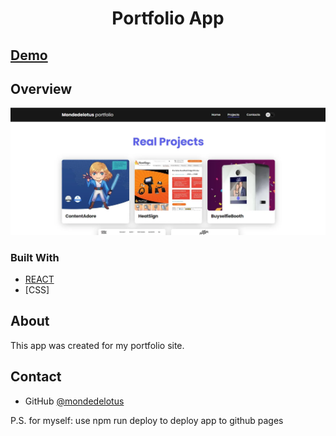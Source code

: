 <h1 align="center">Portfolio App</h1>

<h2><a href="https://mondedelotus.github.io/react-portfolio/">Demo</a></h2>

## Overview

![screenshot](https://github.com/mondedelotus/react-portfolio/blob/master/overview.webp)

### Built With

- [REACT](https://react.dev/)
- [CSS]
  
## About

This app was created for my portfolio site.

## Contact

- GitHub [@mondedelotus](https://github.com/mondedelotus)
  


P.S. for myself: use npm run deploy to deploy app to github pages
